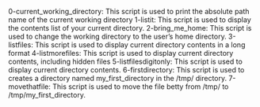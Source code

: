 0-current_working_directory: This script is used to print the absolute path name of the current working directory
1-listit: This script is used to display the contents list of your current directory.
2-bring_me_home: This script is used to change the working directory to the user’s home directory.
3-listfiles: This script is used to display current directory contents in a long format
4-listmorefiles: This script is used to display current directory contents, including hidden files
5-listfilesdigitonly: This script is used to display current directory contents.
6-firstdirectory: This script is used to creates a directory named my_first_directory in the /tmp/ directory.
7-movethatfile: This script is used to move the file betty from /tmp/ to /tmp/my_first_directory.
